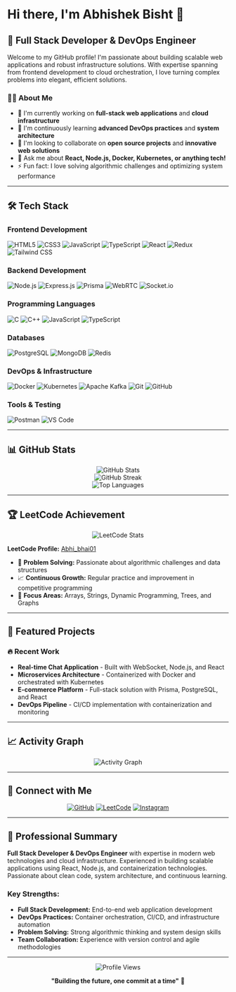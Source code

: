 # Hi there, I'm Abhishek Bisht 👋

## 🚀 Full Stack Developer & DevOps Engineer

Welcome to my GitHub profile! I'm passionate about building scalable web applications and robust infrastructure solutions. With expertise spanning from frontend development to cloud orchestration, I love turning complex problems into elegant, efficient solutions.

### 🧑‍💻 About Me

- 🔭 I'm currently working on **full-stack web applications** and **cloud infrastructure**
- 🌱 I'm continuously learning **advanced DevOps practices** and **system architecture**
- 👯 I'm looking to collaborate on **open source projects** and **innovative web solutions**
- 💬 Ask me about **React, Node.js, Docker, Kubernetes, or anything tech!**
- ⚡ Fun fact: I love solving algorithmic challenges and optimizing system performance

---

## 🛠️ Tech Stack

### **Frontend Development**
![HTML5](https://img.shields.io/badge/HTML5-E34F26?style=for-the-badge&logo=html5&logoColor=white)
![CSS3](https://img.shields.io/badge/CSS3-1572B6?style=for-the-badge&logo=css3&logoColor=white)
![JavaScript](https://img.shields.io/badge/JavaScript-F7DF1E?style=for-the-badge&logo=javascript&logoColor=black)
![TypeScript](https://img.shields.io/badge/TypeScript-007ACC?style=for-the-badge&logo=typescript&logoColor=white)
![React](https://img.shields.io/badge/React-20232A?style=for-the-badge&logo=react&logoColor=61DAFB)
![Redux](https://img.shields.io/badge/Redux-593D88?style=for-the-badge&logo=redux&logoColor=white)
![Tailwind CSS](https://img.shields.io/badge/Tailwind_CSS-38B2AC?style=for-the-badge&logo=tailwind-css&logoColor=white)

### **Backend Development**
![Node.js](https://img.shields.io/badge/Node.js-43853D?style=for-the-badge&logo=node.js&logoColor=white)
![Express.js](https://img.shields.io/badge/Express.js-404D59?style=for-the-badge)
![Prisma](https://img.shields.io/badge/Prisma-3982CE?style=for-the-badge&logo=Prisma&logoColor=white)
![WebRTC](https://img.shields.io/badge/WebRTC-333333?style=for-the-badge&logo=webrtc&logoColor=white)
![Socket.io](https://img.shields.io/badge/Socket.io-black?style=for-the-badge&logo=socket.io&badgeColor=010101)

### **Programming Languages**
![C](https://img.shields.io/badge/C-00599C?style=for-the-badge&logo=c&logoColor=white)
![C++](https://img.shields.io/badge/C%2B%2B-00599C?style=for-the-badge&logo=c%2B%2B&logoColor=white)
![JavaScript](https://img.shields.io/badge/JavaScript-F7DF1E?style=for-the-badge&logo=javascript&logoColor=black)
![TypeScript](https://img.shields.io/badge/TypeScript-007ACC?style=for-the-badge&logo=typescript&logoColor=white)

### **Databases**
![PostgreSQL](https://img.shields.io/badge/PostgreSQL-316192?style=for-the-badge&logo=postgresql&logoColor=white)
![MongoDB](https://img.shields.io/badge/MongoDB-4EA94B?style=for-the-badge&logo=mongodb&logoColor=white)
![Redis](https://img.shields.io/badge/redis-%23DD0031.svg?style=for-the-badge&logo=redis&logoColor=white)

### **DevOps & Infrastructure**
![Docker](https://img.shields.io/badge/docker-%230db7ed.svg?style=for-the-badge&logo=docker&logoColor=white)
![Kubernetes](https://img.shields.io/badge/kubernetes-%23326ce5.svg?style=for-the-badge&logo=kubernetes&logoColor=white)
![Apache Kafka](https://img.shields.io/badge/Apache%20Kafka-000?style=for-the-badge&logo=apachekafka)
![Git](https://img.shields.io/badge/git-%23F05033.svg?style=for-the-badge&logo=git&logoColor=white)
![GitHub](https://img.shields.io/badge/github-%23121011.svg?style=for-the-badge&logo=github&logoColor=white)

### **Tools & Testing**
![Postman](https://img.shields.io/badge/Postman-FF6C37?style=for-the-badge&logo=postman&logoColor=white)
![VS Code](https://img.shields.io/badge/Visual%20Studio%20Code-0078d7.svg?style=for-the-badge&logo=visual-studio-code&logoColor=white)

---

## 📊 GitHub Stats

<div align="center">
  <img src="https://github-readme-stats.vercel.app/api?username=abhi12-hue&show_icons=true&theme=radical&hide_border=true" alt="GitHub Stats" />
</div>

<div align="center">
  <img src="https://github-readme-streak-stats.herokuapp.com/?user=abhi12-hue&theme=radical&hide_border=true" alt="GitHub Streak" />
</div>

<div align="center">
  <img src="https://github-readme-stats.vercel.app/api/top-langs/?username=abhi12-hue&layout=compact&theme=radical&hide_border=true" alt="Top Languages" />
</div>

---

## 🏆 LeetCode Achievement

<div align="center">
  <img src="https://leetcard.jacoblin.cool/Abhi_bhai01?theme=dark&font=Noto%20Sans&ext=heatmap" alt="LeetCode Stats" />
</div>

**LeetCode Profile:** [Abhi_bhai01](https://leetcode.com/Abhi_bhai01/)

- 🧠 **Problem Solving:** Passionate about algorithmic challenges and data structures
- 📈 **Continuous Growth:** Regular practice and improvement in competitive programming
- 🎯 **Focus Areas:** Arrays, Strings, Dynamic Programming, Trees, and Graphs

---

## 🌟 Featured Projects

### 🔥 Recent Work
- **Real-time Chat Application** - Built with WebSocket, Node.js, and React
- **Microservices Architecture** - Containerized with Docker and orchestrated with Kubernetes
- **E-commerce Platform** - Full-stack solution with Prisma, PostgreSQL, and React
- **DevOps Pipeline** - CI/CD implementation with containerization and monitoring

---

## 📈 Activity Graph

<div align="center">
  <img src="https://github-readme-activity-graph.vercel.app/graph?username=abhi12-hue&theme=react-dark&hide_border=true" alt="Activity Graph" />
</div>

---

## 🤝 Connect with Me

<div align="center">
  
[![GitHub](https://img.shields.io/badge/GitHub-100000?style=for-the-badge&logo=github&logoColor=white)](https://github.com/abhi12-hue)
[![LeetCode](https://img.shields.io/badge/LeetCode-000000?style=for-the-badge&logo=LeetCode&logoColor=#d16c06)](https://leetcode.com/Abhi_bhai01/)
[![Instagram](https://img.shields.io/badge/Instagram-E4405F?style=for-the-badge&logo=instagram&logoColor=white)](https://instagram.com/abhishek_bisht213)

</div>

---

## 💼 Professional Summary

**Full Stack Developer & DevOps Engineer** with expertise in modern web technologies and cloud infrastructure. Experienced in building scalable applications using React, Node.js, and containerization technologies. Passionate about clean code, system architecture, and continuous learning.

### Key Strengths:
- **Full Stack Development:** End-to-end web application development
- **DevOps Practices:** Container orchestration, CI/CD, and infrastructure automation
- **Problem Solving:** Strong algorithmic thinking and system design skills
- **Team Collaboration:** Experience with version control and agile methodologies

---

<div align="center">
  <img src="https://komarev.com/ghpvc/?username=abhi12-hue&label=Profile%20Views&color=brightgreen&style=for-the-badge" alt="Profile Views" />
</div>

<div align="center">
  
**"Building the future, one commit at a time"** 🚀

</div>

